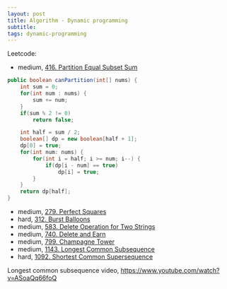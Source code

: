 ```yaml
---
layout: post
title: Algorithm - Dynamic programming
subtitle:
tags: dynamic-programming
---
```


Leetcode:
* medium, [416. Partition Equal Subset Sum](https://leetcode.com/problems/partition-equal-subset-sum/)

```java
public boolean canPartition(int[] nums) {
    int sum = 0;
    for(int num : nums) {
        sum += num;
    }
    if(sum % 2 != 0)
        return false;

    int half = sum / 2;
    boolean[] dp = new boolean[half + 1];
    dp[0] = true;
    for(int num: nums) {
        for(int i = half; i >= num; i--) {
            if(dp[i - num] == true)
                dp[i] = true;
        }
    }
    return dp[half];
}
```
* medium, [279. Perfect Squares](https://leetcode.com/problems/perfect-squares/)
* hard, [312. Burst Balloons](https://leetcode.com/problems/burst-balloons/submissions/)
* medium, [583. Delete Operation for Two Strings](https://leetcode.com/problems/delete-operation-for-two-strings/)
* medium, [740. Delete and Earn](https://leetcode.com/problems/delete-and-earn/)
* medium, [799. Champagne Tower](https://leetcode.com/problems/champagne-tower/)
* medium, [1143. Longest Common Subsequence](https://leetcode.com/problems/longest-common-subsequence/)
* hard, [1092. Shortest Common Supersequence](https://leetcode.com/problems/shortest-common-supersequence/)

Longest common subsequence video, https://www.youtube.com/watch?v=ASoaQq66foQ
